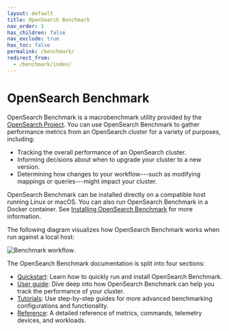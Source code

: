 ```yaml
---
layout: default
title: OpenSearch Benchmark
nav_order: 1
has_children: false
nav_exclude: true
has_toc: false
permalink: /benchmark/
redirect_from:
  - /benchmark/index/
---
```


# OpenSearch Benchmark

OpenSearch Benchmark is a macrobenchmark utility provided by the [OpenSearch Project](https://github.com/opensearch-project). You can use OpenSearch Benchmark to gather performance metrics from an OpenSearch cluster for a variety of purposes, including:

- Tracking the overall performance of an OpenSearch cluster.
- Informing decisions about when to upgrade your cluster to a new version.
- Determining how changes to your workflow---such as modifying mappings or queries---might impact your cluster.

OpenSearch Benchmark can be installed directly on a compatible host running Linux or macOS. You can also run OpenSearch Benchmark in a Docker container. See [Installing OpenSearch Benchmark]({{site.url}}{{site.baseurl}}/benchmark/installing-benchmark/) for more information.

The following diagram visualizes how OpenSearch Benchmark works when run against a local host:

![Benchmark workflow]({{site.url}}{{site.baseurl}}/images/benchmark/osb-workflow.jpg).

The OpenSearch Benchmark documentation is split into four sections:

- [Quickstart]({{site.url}}{{site.baseurl}}/benchmark/quickstart/): Learn how to quickly run and install OpenSearch Benchmark.
- [User guide]({{site.url}}{{site.baseurl}}/benchmark/user-guide/index/): Dive deep into how OpenSearch Benchmark can help you track the performance of your cluster.
- [Tutorials]({{site.url}}{{site.baseurl}}/benchmark/tutorials/index/): Use step-by-step guides for more advanced benchmarking configurations and functionality.
- [Reference]({{site.url}}{{site.baseurl}}/benchmark/reference/index/): A detailed reference of metrics, commands, telemetry devices, and workloads.




